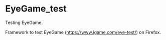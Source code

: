 # EyeGame_test
Testing EyeGame.

Framework to test EyeGame (https://www.igame.com/eye-test/) on Firefox.
